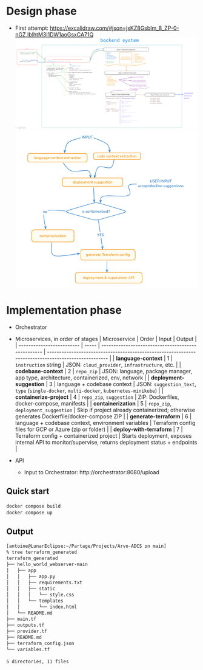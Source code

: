 # Design phase

- First attempt: https://excalidraw.com/#json=jxKZ8GsbIm_8_ZP-0-nGZ,IblhtM3I1DW1aoGsxCA71Q
  ![System design stages](docs/SystemDesign1.png)
  ![Microservices Architecture](docs/Architecture1.png)

# Implementation phase

- Orchestrator
- Microservices, in order of stages
  | Microservice | Order | Input | Output |
  | ------------------------- | ----- | -------------------------------------------------- | --------------------------------------------------------------------------------------------------- |
  | **language-context** | 1 | `instruction` string | JSON: `cloud_provider`, `infrastructure`, etc. |
  | **codebase-context** | 2 | `repo_zip` | JSON: language, package manager, app type, architecture, containerized, env, network |
  | **deployment-suggestion** | 3 | language + codebase context | JSON: `suggestion_text`, `type` (`single-docker`, `multi-docker`, `kubernetes-minikube`) |
  | **containerize-project** | 4 | `repo_zip`, `suggestion` | ZIP: Dockerfiles, docker-compose, manifests |
  | **containerization** | 5 | `repo_zip`, `deployment_suggestion` | Skip if project already containerized; otherwise generates Dockerfile/docker-compose ZIP |
  | **generate-terraform** | 6 | language + codebase context, environment variables | Terraform config files for GCP or Azure (zip or folder) |
  | **deploy-with-terraform** | 7 | Terraform config + containerized project | Starts deployment, exposes internal API to monitor/supervise, returns deployment status + endpoints |

- API
  - Input to Orchestrator: http://orchestrator:8080/upload

## Quick start

```bash
docker compose build
docker compose up
```

## Output
```
[antoine@LunarEclipse:~/Partage/Projects/Arvo-ADCS on main]
% tree terraform_generated
terraform_generated
├── hello_world_webserver-main
│   ├── app
│   │   ├── app.py
│   │   ├── requirements.txt
│   │   ├── static
│   │   │   └── style.css
│   │   └── templates
│   │       └── index.html
│   └── README.md
├── main.tf
├── outputs.tf
├── provider.tf
├── README.md
├── terraform_config.json
└── variables.tf

5 directories, 11 files
```